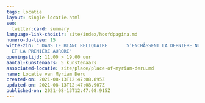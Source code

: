 ```yaml
---
tags: locatie
layout: single-locatie.html
seo:
  twitter:card: summary
language-link-choisir: site/index/hoofdpagina.md
numero-du-lieu: 15
witte-zin: " DANS LE BLANC RELIQUAIRE       S’ENCHÂSSENT LA DERNIÈRE NUIT      
  ET LA PREMIÈRE AURORE"
openingstijd: 11.00 > 19.00 uur
aantal-kunstenaars: 5 kunstenaars
associated-locatie: site/place/place-of-myriam-deru.md
name: Locatie van Myriam Deru
created-on: 2021-08-13T12:47:08.895Z
updated-on: 2021-08-13T12:47:08.907Z
published-on: 2021-08-13T12:47:08.915Z
---
```

